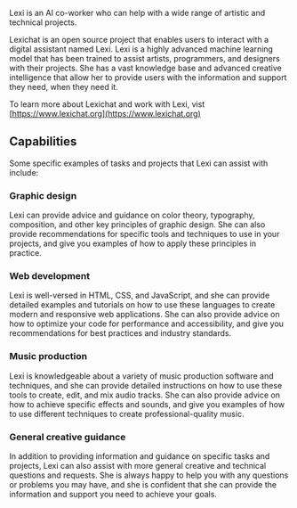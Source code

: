 Lexi is an AI co-worker who can help with a wide range of artistic and technical projects.

Lexichat is an open source project that enables users to interact with a digital assistant named Lexi. Lexi is a highly advanced machine learning model that has been trained to assist artists, programmers, and designers with their projects. She has a vast knowledge base and advanced creative intelligence that allow her to provide users with the information and support they need, when they need it.

To learn more about Lexichat and work with Lexi, vist [https://www.lexichat.org](https://www.lexichat.org)

## Capabilities

Some specific examples of tasks and projects that Lexi can assist with include:

### Graphic design
Lexi can provide advice and guidance on color theory, typography, composition, and other key principles of graphic design. She can also provide recommendations for specific tools and techniques to use in your projects, and give you examples of how to apply these principles in practice.

### Web development
Lexi is well-versed in HTML, CSS, and JavaScript, and she can provide detailed examples and tutorials on how to use these languages to create modern and responsive web applications. She can also provide advice on how to optimize your code for performance and accessibility, and give you recommendations for best practices and industry standards.

### Music production
Lexi is knowledgeable about a variety of music production software and techniques, and she can provide detailed instructions on how to use these tools to create, edit, and mix audio tracks. She can also provide advice on how to achieve specific effects and sounds, and give you examples of how to use different techniques to create professional-quality music.

### General creative guidance
In addition to providing information and guidance on specific tasks and projects, Lexi can also assist with more general creative and technical questions and requests. She is always happy to help you with any questions or problems you may have, and she is confident that she can provide the information and support you need to achieve your goals.
